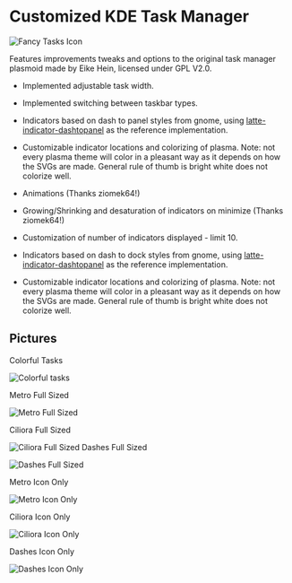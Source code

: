 # Customized KDE Task Manager

![Fancy Tasks Icon](https://github.com/alexankitty/Plasma-Customizable-TaskManager/blob/main/FancyTasks.png?raw=true)

Features improvements tweaks and options to the original task manager plasmoid made by Eike Hein, licensed under GPL V2.0.

* Implemented adjustable task width.

* Implemented switching between taskbar types.
* Indicators based on dash to panel styles from gnome, using [latte-indicator-dashtopanel](https://github.com/psifidotos/latte-indicator-dashtopanel) as the reference implementation.
* Customizable indicator locations and colorizing of plasma. Note: not every plasma theme will color in a pleasant way as it depends on how the SVGs are made. General rule of thumb is bright white does not colorize well.
* Animations (Thanks ziomek64!)
* Growing/Shrinking and desaturation of indicators on minimize (Thanks ziomek64!)
* Customization of number of indicators displayed - limit 10.

* Indicators based on dash to dock styles from gnome, using [latte-indicator-dashtopanel](https://github.com/psifidotos/latte-indicator-dashtopanel) as the reference implementation.
* Customizable indicator locations and colorizing of plasma. Note: not every plasma theme will color in a pleasant way as it depends on how the SVGs are made. General rule of thumb is bright white does not colorize well.

## Pictures
Colorful Tasks  

![Colorful tasks](https://github.com/alexankitty/Plasma-Customizable-TaskManager/blob/main/docs/ColoredTasks.png?raw=true)

Metro Full Sized  

![Metro Full Sized](https://github.com/alexankitty/Plasma-Customizable-TaskManager/blob/main/docs/Metro%20Full.png?raw=true)

Ciliora Full Sized  

![Ciliora Full Sized](https://github.com/alexankitty/Plasma-Customizable-TaskManager/blob/main/docs/Ciliora%20Full.png?raw=true)
Dashes Full Sized  

![Dashes Full Sized](https://github.com/alexankitty/Plasma-Customizable-TaskManager/blob/main/docs/Dashes%20Full.png?raw=true)

Metro Icon Only  

![Metro Icon Only](https://github.com/alexankitty/Plasma-Customizable-TaskManager/blob/main/docs/Metro%20Short.png?raw=true)

Ciliora Icon Only  

![Ciliora Icon Only](https://github.com/alexankitty/Plasma-Customizable-TaskManager/blob/main/docs/Ciliora%20Short.png?raw=true)

Dashes Icon Only  

![Dashes Icon Only](https://github.com/alexankitty/Plasma-Customizable-TaskManager/blob/main/docs/Dashes%20Short.png?raw=true)
